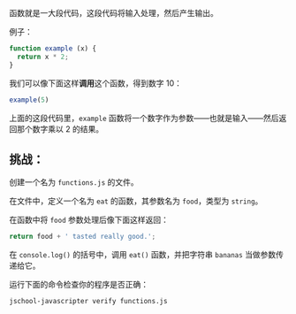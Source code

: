 函数就是一大段代码，这段代码将输入处理，然后产生输出。

例子：

```js
function example (x) {
  return x * 2;
}
```

我们可以像下面这样**调用**这个函数，得到数字 10：

```js
example(5)
```

上面的这段代码里，`example` 函数将一个数字作为参数——也就是输入——然后返回那个数字乘以 2 的结果。

## 挑战：

创建一个名为 `functions.js` 的文件。

在文件中，定义一个名为 `eat` 的函数，其参数名为 `food`，类型为 `string`。

在函数中将 `food` 参数处理后像下面这样返回：

```js
return food + ' tasted really good.';
```

在 `console.log()` 的括号中，调用 `eat()` 函数，并把字符串 `bananas` 当做参数传递给它。

运行下面的命令检查你的程序是否正确：

```bash
jschool-javascripter verify functions.js
```
